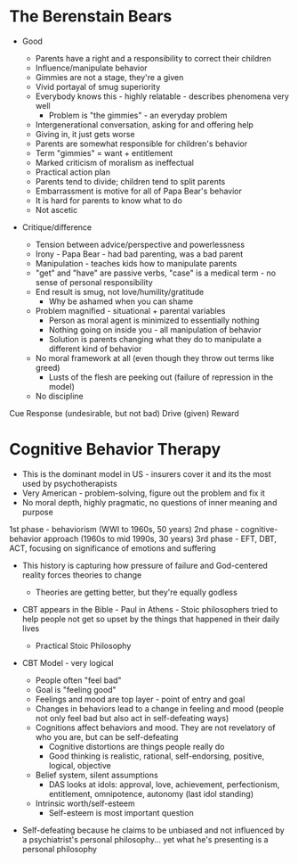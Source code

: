 # The Berenstain Bears

* Good
  * Parents have a right and a responsibility to correct their children
  * Influence/manipulate behavior
  * Gimmies are not a stage, they're a given
  * Vivid portayal of smug superiority
  * Everybody knows this - highly relatable - describes phenomena very well
    * Problem is "the gimmies" - an everyday problem
  * Intergenerational conversation, asking for and offering help
  * Giving in, it just gets worse
  * Parents are somewhat responsible for children's behavior
  * Term "gimmies" = want + entitlement
  * Marked criticism of moralism as ineffectual
  * Practical action plan
  * Parents tend to divide; children tend to split parents
  * Embarrassment is motive for all of Papa Bear's behavior
  * It is hard for parents to know what to do
  * Not ascetic

* Critique/difference
  * Tension between advice/perspective and powerlessness
  * Irony - Papa Bear - had bad parenting, was a bad parent
  * Manipulation - teaches kids how to manipulate parents
  * "get" and "have" are passive verbs, "case" is a medical term - no sense of personal responsibility
  * End result is smug, not love/humility/gratitude
    * Why be ashamed when you can shame
  * Problem magnified - situational + parental variables
    * Person as moral agent is minimized to essentially nothing
    * Nothing going on inside you - all manipulation of behavior
    * Solution is parents changing what they do to manipulate a different kind of behavior
  * No moral framework at all (even though they throw out terms like greed)
    * Lusts of the flesh are peeking out (failure of repression in the model)
  * No discipline


Cue
Response (undesirable, but not bad)
Drive (given)
Reward

# Cognitive Behavior Therapy

* This is the dominant model in US - insurers cover it and its the most used by psychotherapists
* Very American - problem-solving, figure out the problem and fix it
* No moral depth, highly pragmatic, no questions of inner meaning and purpose

1st phase - behaviorism (WWI to 1960s, 50 years)
2nd phase - cognitive-behavior approach (1960s to mid 1990s, 30 years)
3rd phase - EFT, DBT, ACT, focusing on significance of emotions and suffering

* This history is capturing how pressure of failure and God-centered reality forces theories to change
  * Theories are getting better, but they're equally godless
* CBT appears in the Bible - Paul in Athens - Stoic philosophers tried to help people not get so upset by the things that happened in their daily lives
  * Practical Stoic Philosophy

* CBT Model - very logical
  * People often "feel bad"
  * Goal is "feeling good"
  * Feelings and mood are top layer - point of entry and goal
  * Changes in behaviors lead to a change in feeling and mood (people not only feel bad but also act in self-defeating ways)
  * Cognitions affect behaviors and mood. They are not revelatory of who you are, but can be self-defeating
    * Cognitive distortions are things people really do
    * Good thinking is realistic, rational, self-endorsing, positive, logical, objective
  * Belief system, silent assumptions
    * DAS looks at idols: approval, love, achievement, perfectionism, entitlement, omnipotence, autonomy (last idol standing)
  * Intrinsic worth/self-esteem
    * Self-esteem is most important question

* Self-defeating because he claims to be unbiased and not influenced by a psychiatrist's personal philosophy... yet what he's presenting is a personal philosophy
